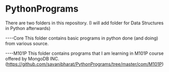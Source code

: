 PythonPrograms
==============
There are two folders in this repository. (I will add folder for Data Structures in Python afterwards)




----Core
    This folder contains basic programs in python done (and doing) from various source.
    




----M101P
    This folder contains programs that I am learning in M101P course offered by MongoDB INC.(https://github.com/savanibharat/PythonPrograms/tree/master/com/M101P)
